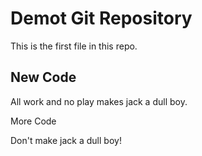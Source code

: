 # Demot Git Repository

This is the first file in this repo.

## New Code

All work and no play makes jack a dull boy.

More Code

Don't make jack a dull boy!
